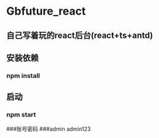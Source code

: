 # Gbfuture_react
## 自己写着玩的react后台(react+ts+antd)

## 安装依赖
### npm install

## 启动
### npm start

###账号密码
###admin  admin123
